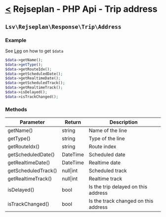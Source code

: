 [<](../../index.md) Rejseplan - PHP Api - Trip address
============================================================

## `Lsv\Rejseplan\Response\Trip\Address`

### Example

See [Leg](Leg.md) on how to get `$data`

```php
$data->getName();
$data->getType();
$data->getRouteIdx();
$data->getScheduledDate();
$data->getRealtimeDate();
$data->getScheduledTrack();
$data->getRealtimeTrack();
$data->isDelayed();
$data->isTrackChanged();
```

### Methods

| Parameter | Return | Description |
| --- | --- | --- |
| getName() | string | Name of the line |
| getType() | string | Type of the line |
| getRouteIdx() | string | Route index |
| getScheduledDate() | DateTime | Scheduled date |
| getRealtimeDate() | DateTime | Realtime date |
| getScheduledTrack() | null\|int | Scheduled track |
| getRealtimeTrack() | null\|int | Realtime track |
| isDelayed() | bool | Is the trip delayed on this address |
| isTrackChanged() | bool | Is the track changed on this address |
